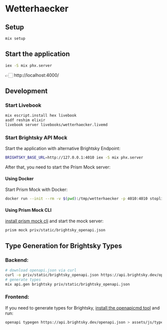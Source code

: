 # Wetterhaecker

## Setup

```bash
mix setup
```

## Start the application

```bash
iex -S mix phx.server
```

👉🏻 http://localhost:4000/

## Development

### Start Livebook

```bash
mix escript.install hex livebook
asdf reshim elixir
livebook server livebooks/wetterhaecker.livemd
```

### Start Brightsky API Mock

Start the application with alternative Brightsky Endpoint:

```bash
BRIGHTSKY_BASE_URL=http://127.0.0.1:4010 iex -S mix phx.server
```

After that, you need to start the Prism Mock server:

#### Using Docker

Start Prism Mock with Docker:

```bash
docker run --init --rm -v $(pwd):/tmp/wetterhaecker -p 4010:4010 stoplight/prism:4 mock -h 0.0.0.0 "/tmp/wetterhaecker/priv/static/brightsky_openapi.json"
```

#### Using Prism Mock CLI

[install prism mock cli](https://docs.stoplight.io/docs/prism/f51bcc80a02db-installation) and start the mock server:

```bash
prism mock priv/static/brightsky_openapi.json
```

## Type Generation for Brightsky Types

### Backend:

```bash
# download openapi.json via curl
curl -o priv/static/brightsky_openapi.json https://api.brightsky.dev/openapi.json
# generate types
mix api.gen brightsky priv/static/brightsky_openapi.json
```

### Frontend:

If you need to generate types for Brightsky, [install the openapicmd tool](https://openapistack.co/docs/openapicmd/intro/) and run:

```bash
openapi typegen https://api.brightsky.dev/openapi.json > assets/js/types/brightsky.d.ts
```
